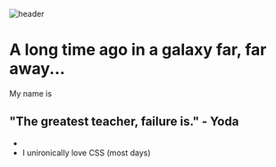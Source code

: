 ![header](https://capsule-render.vercel.app/api?type=waving&height=200&text=Welcome&fontAlign=80&fontAlignY=40&color=gradient)

# A long time ago in a galaxy far, far away...

My name is 

## "The greatest teacher, failure is." - Yoda
- 
- I unironically love CSS (most days)


<div id="section_1" align="center">
</div>
